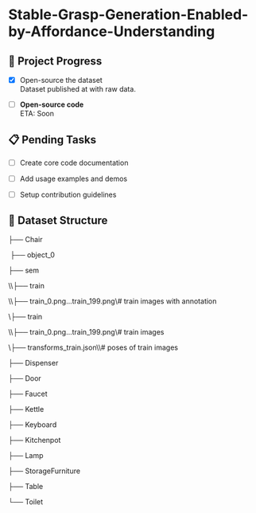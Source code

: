 # Stable-Grasp-Generation-Enabled-by-Affordance-Understanding

## 🚀 Project Progress  

- [x] Open-source the dataset  
  Dataset published at   with raw data.

- [ ] **Open-source code**  
  ETA: Soon

  

## 📋 Pending Tasks  

- [ ] Create core code documentation  

- [ ] Add usage examples and demos  

- [ ] Setup contribution guidelines  

  

## 📂 Dataset Structure  

├── Chair

&nbsp;├── object_0

  ├── sem

​\\\├── train

\\\\​├── train_0.png...train_199.png\\# train images with annotation

​\\├── train

\\\├── train_0.png...train_199.png\\\# train images 

\\├── transforms_train.json\\\\# poses of train images 

├── Dispenser

├── Door

├── Faucet

├── Kettle

├── Keyboard

├── Kitchenpot

├── Lamp

├── StorageFurniture

├── Table

└── Toilet
